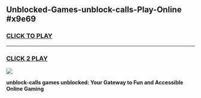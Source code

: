 
## Unblocked-Games-unblock-calls-Play-Online #x9e69
<h3>
<a href="https://news.freeplayer.one?title=unblock-calls&ref=3">CLICK TO PLAY</a></h3>
<hr>

<h3>
<a href="https://news.freeplayer.one?title=unblock-calls&ref=3">CLICK 2 PLAY</a>
  
</h3>

<a href="https://news.freeplayer.one?title=unblock-calls&ref=3"><img src="https://clearcache.store/games.png"></a>


**unblock-calls games unblocked: Your Gateway to Fun and Accessible Online Gaming**
